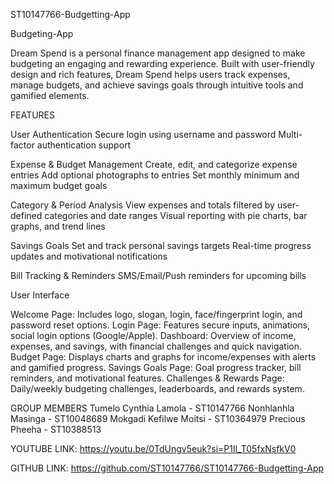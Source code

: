  ST10147766-Budgetting-App

 Budgeting-App

Dream Spend is a personal finance management app designed to make budgeting an engaging and rewarding experience. Built with user-friendly design and rich features, Dream Spend helps users track expenses, manage budgets, and achieve savings goals through intuitive tools and gamified elements.

FEATURES

User Authentication
  Secure login using username and password
  Multi-factor authentication support

Expense & Budget Management
Create, edit, and categorize expense entries
Add optional photographs to entries
Set monthly minimum and maximum budget goals

Category & Period Analysis
View expenses and totals filtered by user-defined categories and date ranges
Visual reporting with pie charts, bar graphs, and trend lines

Savings Goals
Set and track personal savings targets
Real-time progress updates and motivational notifications

Bill Tracking & Reminders
SMS/Email/Push reminders for upcoming bills

User Interface

Welcome Page: Includes logo, slogan, login, face/fingerprint login, and password reset options.
Login Page: Features secure inputs, animations, social login options (Google/Apple).
Dashboard: Overview of income, expenses, and savings, with financial challenges and quick navigation.
Budget Page: Displays charts and graphs for income/expenses with alerts and gamified progress.
Savings Goals Page: Goal progress tracker, bill reminders, and motivational features.
Challenges & Rewards Page: Daily/weekly budgeting challenges, leaderboards, and rewards system.

GROUP MEMBERS
Tumelo Cynthia Lamola - ST10147766
Nonhlanhla Masinga - ST10048689
Mokgadi Kefilwe Moitsi - ST10364979
Precious Pheeha - ST10388513

YOUTUBE LINK:
https://youtu.be/0TdUngv5euk?si=P1Il_T05fxNsfkV0

GITHUB LINK: 
https://github.com/ST10147766/ST10147766-Budgetting-App



